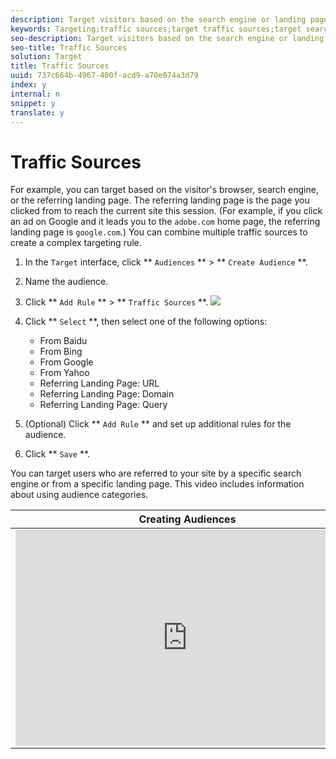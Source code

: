 ```yaml
---
description: Target visitors based on the search engine or landing page that refers them to your site.
keywords: Targeting;traffic sources;target traffic sources;target search engine;search engine;landing page;target landing page;referring landing page
seo-description: Target visitors based on the search engine or landing page that refers them to your site.
seo-title: Traffic Sources
solution: Target
title: Traffic Sources
uuid: 737c664b-4967-400f-acd9-a70e074a3d79
index: y
internal: n
snippet: y
translate: y
---
```


# Traffic Sources

For example, you can target based on the visitor's browser, search engine, or the referring landing page. The referring landing page is the page you clicked from to reach the current site this session. (For example, if you click an ad on Google and it leads you to the `adobe.com` home page, the referring landing page is `google.com`.) 
You can combine multiple traffic sources to create a complex targeting rule.

1. In the `Target` interface, click ** `Audiences` ** > ** `Create Audience` **. 

1. Name the audience.

1. Click ** `Add Rule` ** > ** `Traffic Sources` **. 
   ![](../graphics/target_traffic_source.png) 

1. Click ** `Select` **, then select one of the following options: 

    * From Baidu
    * From Bing
    * From Google
    * From Yahoo
    * Referring Landing Page: URL
    * Referring Landing Page: Domain
    * Referring Landing Page: Query


1. (Optional) Click ** `Add Rule` ** and set up additional rules for the audience. 

1. Click ** `Save` **. 


You can target users who are referred to your site by a specific search engine or from a specific landing page.
This video includes information about using audience categories.

<table id="table_A3A70CC0C9F54131BB9F098B4DA8C9D6"> 
 <thead> 
  <tr> 
   <th class="entry" colspan="2">Creating Audiences</th> 
   <th colname="col3" class="entry">9:58</th> 
  </tr>
 </thead>
 <tbody> 
  <tr> 
   <td colspan="2"> 
    <div width="550" class="video-iframe"> 
     <iframe src="https://www.youtube.com/embed/wV9lVTSOxMk/" frameborder="0" webkitallowfullscreen="true" mozallowfullscreen="true" oallowfullscreen="true" msallowfullscreen="true" allowfullscreen="allowfullscreen" scrolling="no" width="550" height="345">https://www.youtube.com/embed/wV9lVTSOxMk/</iframe>
    </div> </td> 
   <td colname="col3"> <p> 
     <ul id="ul_FF4FEC7BC7A34461BAA54FBE18A8E63B"> 
      <li id="li_7D6D4CB2E771430F84D2B658F8611532">Create audiences</li> 
      <li id="li_8529CB01E80B4C89B74287882AE0DA9D">Define audience categories</li> 
     </ul> </p> </td> 
  </tr> 
 </tbody> 
</table>

